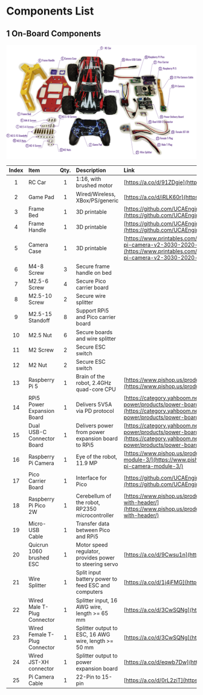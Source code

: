 # Components List

## 1 On-Board Components

![main components](images/components/main.png)

| Index | Item                             | Qty.   | Description | Link |
| :---: | :---                             | :---:  |  :--- | :--- |
| 1 | RC Car | 1 | 1:16, with brushed motor | [https://a.co/d/91ZDgie](https://a.co/d/91ZDgie) |
| 2 | Game Pad | 1 | Wired/Wireless, XBox/PS/generic | [https://a.co/d/iRLK60r](https://a.co/d/iRLK60r) |
| 3 | Frame Bed | 1 | 3D printable | [https://github.com/UCAEngineeringPhysics/bearcar_me](https://github.com/UCAEngineeringPhysics/bearcar_me) |
| 4 | Frame Handle | 1 | 3D printable | [https://github.com/UCAEngineeringPhysics/bearcar_me](https://github.com/UCAEngineeringPhysics/bearcar_me) |
| 5 | Camera Case | 1 | 3D printable | [https://www.printables.com/model/17917-raspberry-pi-camera-v2-3030-2020-mount](https://www.printables.com/model/17917-raspberry-pi-camera-v2-3030-2020-mount) |
| 6 | M4-8 Screw | 3 | Secure frame handle on bed |  |
| 7 | M2.5-6 Screw | 4 | Secure Pico carrier board |  |
| 8 | M2.5-10 Screw | 2 | Secure wire splitter |  |
| 9 | M2.5-15 Standoff | 8 | Support RPi5 and Pico carrier board |  |
| 10 | M2.5 Nut | 6 | Secure boards and wire splitter |  |
| 11 | M2 Screw | 2 | Secure ESC switch |  |
| 12 | M2 Nut | 2 | Secure ESC switch |  |
| 13 | Raspberry Pi 5 | 1 | Brain of the robot, 2.4GHz quad-core CPU | [https://www.pishop.us/product/raspberry-pi-5-4gb/](https://www.pishop.us/product/raspberry-pi-5-4gb/) |
| 14 | RPi5 Power Expansion Board | 1 | Delivers 5V5A via PD protocol | [https://category.yahboom.net/collections/a-power/products/power-board-pi5](https://category.yahboom.net/collections/a-power/products/power-board-pi5) |
| 15 | Dual USB-C Connector Board | 1 | Delivers power from power expansion board to RPi5 | [https://category.yahboom.net/collections/a-power/products/power-board-pi5](https://category.yahboom.net/collections/a-power/products/power-board-pi5) |
| 16 | Raspberry Pi Camera | 1 | Eye of the robot, 11.9 MP  | [https://www.pishop.us/product/raspberry-pi-camera-module-3/](https://www.pishop.us/product/raspberry-pi-camera-module-3/) |
| 17 | Pico Carrier Board | 1 | Interface for Pico | [https://github.com/UCAEngineeringPhysics/bearcar_ee](https://github.com/UCAEngineeringPhysics/bearcar_ee) |
| 18 | Raspberry Pi Pico 2W | 1 | Cerebellum of the robot, RP2350 microcontroller | [https://www.pishop.us/product/raspberry-pi-pico-2w-with-header/](https://www.pishop.us/product/raspberry-pi-pico-2w-with-header/) |
| 19 | Micro-USB Cable | 1 | Transfer data between Pico and RPi5 |  |
| 20 | Quicrun 1060 brushed ESC | 1 | Motor speed regulator, provides power to steering servo | [https://a.co/d/9Cwsu1n](https://a.co/d/9Cwsu1n) |
| 21 | Wire Splitter | 1 | Split input battery power to feed ESC and computers | [https://a.co/d/1j4jFMG](https://a.co/d/1j4jFMG) |
| 22 | Wired Male T-Plug Connector | 1 | Splitter input, 16 AWG wire, length >= 65 mm | [https://a.co/d/3CwSQNg](https://a.co/d/3CwSQNg) |
| 23 | Wired Female T-Plug Connector | 1 | Splitter output to ESC, 16 AWG wire, length >= 50 mm | [https://a.co/d/3CwSQNg](https://a.co/d/3CwSQNg) |
| 24 | Wired JST-XH connector | 1 | Splitter output to power expansion board | [https://a.co/d/eqwb7Dw](https://a.co/d/eqwb7Dw) |
| 25 | Pi Camera Cable | 1 | 22-Pin to 15-pin | [https://a.co/d/0rL2ziT](https://a.co/d/0rL2ziT) |
